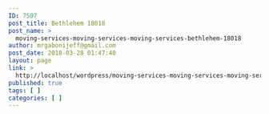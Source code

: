 ```yaml
---
ID: 7507
post_title: Bethlehem 18018
post_name: >
  moving-services-moving-services-moving-services-bethlehem-18018
author: mrgabonijeff@gmail.com
post_date: 2018-03-28 01:47:40
layout: page
link: >
  http://localhost/wordpress/moving-services-moving-services-moving-services-bethlehem-18018/
published: true
tags: [ ]
categories: [ ]
---
```

